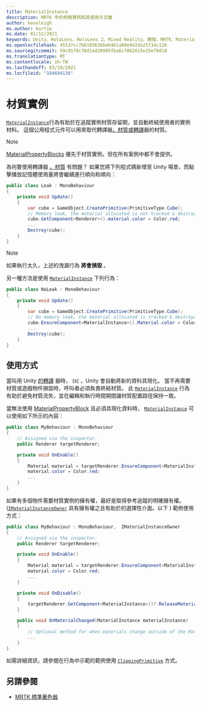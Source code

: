 ```yaml
---
title: MaterialInstance
description: MRTK 中的材質實例和其使用方式檔
author: keveleigh
ms.author: kurtie
ms.date: 01/12/2021
keywords: Unity、HoloLens、HoloLens 2、Mixed Reality、開發、MRTK、MaterialInstance、
ms.openlocfilehash: 45537cc7b6103626be6461a80e9d2da25f34c126
ms.sourcegitcommit: 59c91f8c70d1ad30995fba6cf862615e25e78d10
ms.translationtype: MT
ms.contentlocale: zh-TW
ms.lasthandoff: 03/19/2021
ms.locfileid: "104694136"
---
```

# <a name="material-instance"></a>材質實例

[`MaterialInstance`](xref:Microsoft.MixedReality.Toolkit.Rendering.MaterialInstance)行為有助於在追蹤實例材質存留期，並自動終結使用者的實例材料。 這個公用程式元件可以用來取代轉譯器[。材質](https://docs.unity3d.com/ScriptReference/Renderer-material.html)[或轉譯](https://docs.unity3d.com/ScriptReference/Renderer-materials.html)器的材質。

> [!NOTE]
> [MaterialPropertyBlocks](https://docs.unity3d.com/ScriptReference/MaterialPropertyBlock.html) 優先于材質實例，但在所有案例中都不會提供。

為何要使用轉譯器 [。材質](https://docs.unity3d.com/ScriptReference/Renderer-material.html) 有問題？ 如果您將下列程式碼新增至 Unity 場景，而點擊播放記憶體使用量將會繼續進行順向和順向：

```c#
public class Leak : MonoBehaviour
{
    private void Update()
    {
        var cube = GameObject.CreatePrimitive(PrimitiveType.Cube);
        // Memory leak, the material allocated is not tracked & destroyed.
        cube.GetComponent<Renderer>().material.color = Color.red;
        ...
        Destroy(cube);
    }
}
```

> [!NOTE]
> 如果執行太久，上述的洩漏行為 **將會損毀** 。

另一種方法是使用 [`MaterialInstance`](xref:Microsoft.MixedReality.Toolkit.Rendering.MaterialInstance) 下列行為：

```c#
public class NoLeak : MonoBehaviour
{
    private void Update()
    {
        var cube = GameObject.CreatePrimitive(PrimitiveType.Cube);
        // No memory leak, the material allocated is tracked & destroyed by MaterialInstance.
        cube.EnsureComponent<MaterialInstance>().Material.color = Color.red;
        ...
        Destroy(cube);
    }
}
```

## <a name="usage"></a>使用方式

當叫用 Unity [的轉譯](https://docs.unity3d.com/ScriptReference/Renderer-material.html) 器時， (s) ，Unity 會自動將新的資料具現化。 當不再需要材質或遊戲物件損毀時，呼叫者必須負責終結材質。 此 [`MaterialInstance`](xref:Microsoft.MixedReality.Toolkit.Rendering.MaterialInstance) 行為有助於避免材質流失，並在編輯和執行時間期間讓材質配置路徑保持一致。

當無法使用 [MaterialPropertyBlock](https://docs.unity3d.com/ScriptReference/MaterialPropertyBlock.html) 且必須具現化資料時， [`MaterialInstance`](xref:Microsoft.MixedReality.Toolkit.Rendering.MaterialInstance) 可以使用如下所示的內容：

```c#
public class MyBehaviour : MonoBehaviour
{
    // Assigned via the inspector.
    public Renderer targetRenderer;

    private void OnEnable()
    {
        Material material = targetRenderer.EnsureComponent<MaterialInstance>().Material;
        material.color = Color.red;
        ...
    }
}
```

如果有多個物件需要材質實例的擁有權，最好是取得參考追蹤的明確擁有權。  ([`IMaterialInstanceOwner`](xref:Microsoft.MixedReality.Toolkit.Rendering.IMaterialInstanceOwner) 具有擁有權之且有助於的選擇性介面。以下 ) 範例使用方式：

```c#
public class MyBehaviour : MonoBehaviour,  IMaterialInstanceOwner
{
    // Assigned via the inspector.
    public Renderer targetRenderer;

    private void OnEnable()
    {
        Material material = targetRenderer.EnsureComponent<MaterialInstance>().AcquireMaterial(this);
        material.color = Color.red;
        ...
    }

    private void OnDisable()
    {
        targetRenderer.GetComponent<MaterialInstance>()?.ReleaseMaterial(this)
    }

    public void OnMaterialChanged(MaterialInstance materialInstance)
    {
        // Optional method for when materials change outside of the MaterialInstance.
        ...
    }
}
```

如需詳細資訊，請參閱在行為中示範的範例使用 [`ClippingPrimitive`](xref:Microsoft.MixedReality.Toolkit.Utilities.ClippingPrimitive) 方式。

## <a name="see-also"></a>另請參閱

* [MRTK 標準著色器](mrtk-standard-shader.md)
